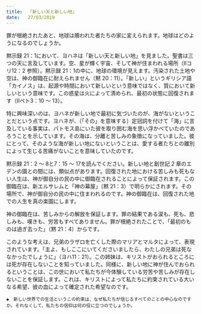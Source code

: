 ```yaml
---
title:  「新しい天と新しい地」
date:   27/03/2019
---
```


罪が根絶されたあと、地球は贖われた者たちの家に変えられます。地球はどのようになるのでしょうか。

黙示録 21：1において、ヨハネは「新しい天と新しい地」を見ました。聖書は三つの天に言及しています。空、星が輝く宇宙、そして神が住まわれる場所（Ⅱコリ12：2 参照）。黙示録 21：1の中に、地球の環境が見えます。汚染された土地や空は、神の御臨在に耐えられません（黙 20：11）。「新しい」というギリシア語「カイノス」は、起源や時間において新しいという意味ではなく、質において新しいという意味です。この惑星は火によって清められ、最初の状態に回復されます（Ⅱペト3：10 ～ 13）。

特に興味深いのは、ヨハネが新しい地で最初に気づいたのが、海がないということだという点です。ヨハネが、〔「その」を意味する〕定冠詞を付けて「海」に言及している事実は、パトモス島にいた彼を取り囲む海を思い浮かべていたのであろうことを示しています。その海は、分離と苦しみの象徴になっていました。彼にとって、そのような海が新しい地にないということは、愛する者たちとの離別によって生じる苦痛がないことを意味していたのです。

黙示録 21：2 ～ 8と7：15 ～ 17を読んでください。新しい地と創世記 2 章のエデンの園との間には、類似点があります。回復された地における苦しみも死もない人生は、神が御自分の民の中に御臨在されることによって保証されます。この御臨在は、新エルサレムと「神の幕屋」（黙 21：3）で明らかにされます。その場所で、神が御自分の民の中に住まわれるのです。神の御臨在は、回復された地での人生を真の楽園にします。

神の御臨在は、苦しみからの解放を保証します。罪の結果である涙も、死も、悲しみも、嘆きも、労苦もすべてありません。罪が根絶されたことで、「最初のものは過ぎ去った」（黙 21：4）からです。

このような考えは、兄弟のラザロを亡くした際のマリアとマルタによって、表現されています。「主よ、もしここにいてくださいましたら、わたしの兄弟は死ななかったでしょうに」（ヨハ11：21）。この姉妹は、キリストがおられるところには死が存在しないことを知っていました。同様に、新しい地に神が住んでおられるということは、この世において私たちが今体験している労苦や苦しみが存在しないことを保証します。これは、キリストによって私たちに約束されている大いなる希望、彼の血によって確定された希望なのです。

`◆　新しい世界での生活というこの約束は、なぜ私たちが信じるすべてのことの中心なのですか。それなくして、私たちの信仰は何の役に立つのでしょうか。`